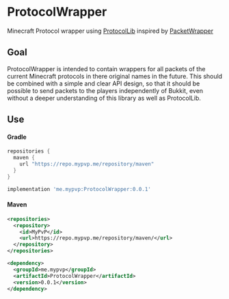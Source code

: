 # ProtocolWrapper
Minecraft Protocol wrapper using [ProtocolLib](https://github.com/dmulloy2/ProtocolLib) inspired by [PacketWrapper](https://github.com/dmulloy2/PacketWrapper)

## Goal
ProtocolWrapper is intended to contain wrappers for all packets of the current Minecraft protocols in there original names in the future.
This should be combined with a simple and clear API design, so that it should be possible to send packets to the players independently of Bukkit, even without a deeper understanding of this library as well as ProtocolLib.

## Use
#### Gradle
```GROOVY
repositories {
  maven {
    url "https://repo.mypvp.me/repository/maven"
  }
}
```
```GROOVY
implementation 'me.mypvp:ProtocolWrapper:0.0.1'
```

#### Maven
```XML
<repositories>
  <repository>
    <id>MyPvP</id>
    <url>https://repo.mypvp.me/repository/maven/</url>
  </repository>
</repositories>
```
```XML
<dependency>
  <groupId>me.mypvp</groupId>
  <artifactId>ProtocolWrapper</artifactId>
  <version>0.0.1</version>
</dependency>
```

